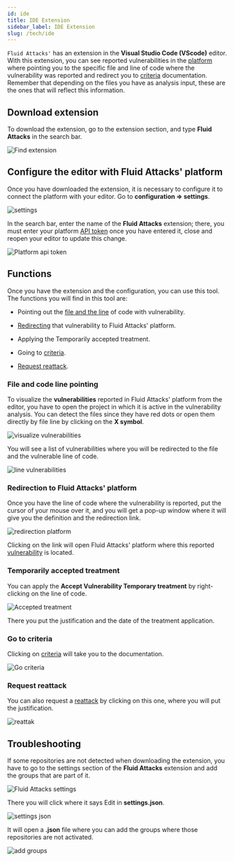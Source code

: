```yaml
---
id: ide
title: IDE Extension
sidebar_label: IDE Extension
slug: /tech/ide
---
```


`Fluid Attacks'` has an extension in the
**Visual Studio Code (VScode)** editor.
With this extension,
you can see reported vulnerabilities in the
[platform](/tech/platform/introduction)
where pointing you to the specific file
and line of code where the vulnerability was
reported and redirect you to
[criteria](/criteria/vulnerabilities/)
documentation.
Remember that depending on the files you
have as analysis input,
these are the ones that will reflect this information.

## Download extension

To download the extension,
go to the extension section,
and type **Fluid Attacks** in the search bar.

![Find extension](https://res.cloudinary.com/fluid-attacks/image/upload/v1680090457/docs/machine/vscode-extension/find_the_extension.png)

## Configure the editor with Fluid Attacks' platform

Once you have downloaded the extension,
it is necessary to configure it to connect
the platform with your editor.
Go to **configuration => settings**.

![settings](https://res.cloudinary.com/fluid-attacks/image/upload/v1680090891/docs/machine/vscode-extension/setup-settings.png)

In the search bar,
enter the name of the **Fluid Attacks** extension;
there,
you must enter your platform
[API token](/tech/api/#authentication-with-the-fluid-attacks'-platform-api-token)
once you have entered it,
close and reopen your editor to update this change.

![Platform api token](https://res.cloudinary.com/fluid-attacks/image/upload/v1680097089/docs/machine/vscode-extension/arm_token.png)

## Functions

Once you have the extension and the configuration,
you can use this tool.
The functions you will find in this tool are:

- Pointing out the
  [file and the line](/tech/ide/#file-and-code-line-pointing)
  of code with vulnerability.

- [Redirecting](/tech/ide/#redirection-to-the-fluid-attacks-platform-platform)
  that vulnerability to Fluid Attacks' platform.

- Applying the Temporarily accepted treatment.

- Going to
  [criteria](/tech/ide/#go-to-criteria).

- [Request reattack](/tech/ide/#request-reattack).

### File and code line pointing

To visualize the **vulnerabilities** reported
in Fluid Attacks' platform from the editor,
you have to open the project in which it
is active in the vulnerability analysis.
You can detect the files since they have
red dots or open them directly by file
line by clicking on the **X symbol**.

![visualize vulnerabilities](https://res.cloudinary.com/fluid-attacks/image/upload/v1680092660/docs/machine/vscode-extension/visualize_vuln.png)

You will see a list of vulnerabilities
where you will be redirected to the file and the vulnerable line of code.

![line vulnerabilities](https://res.cloudinary.com/fluid-attacks/image/upload/v1680092726/docs/machine/vscode-extension/vuln_line.png)

### Redirection to Fluid Attacks' platform

Once you have the line of code where the vulnerability is reported,
put the cursor of your mouse over it,
and you will get a pop-up window where it will give
you the definition and the redirection link.

![redirection platform](https://res.cloudinary.com/fluid-attacks/image/upload/v1680094385/docs/machine/vscode-extension/redirection_arm.png)

Clicking on the link will open Fluid Attacks' platform
where this reported
[vulnerability](/tech/platform/vulnerabilities/management/locations)
is located.

### Temporarily accepted treatment

You can apply the **Accept Vulnerability Temporary treatment**
by right-clicking on the line of code.

![Accepted treatment](https://res.cloudinary.com/fluid-attacks/image/upload/v1680094538/docs/machine/vscode-extension/accepted_treatment.png)

There you put the justification and the date of the treatment application.

### Go to criteria

Clicking on [criteria](/criteria/vulnerabilities/)
will take you to the documentation.

![Go criteria](https://res.cloudinary.com/fluid-attacks/image/upload/v1680094653/docs/machine/vscode-extension/criteria.png)

### Request reattack

You can also request a [reattack](/tech/platform/reattacks)
by clicking on this one,
where you will put the justification.

![reattak](https://res.cloudinary.com/fluid-attacks/image/upload/v1680094913/docs/machine/vscode-extension/request.png)

## Troubleshooting

If some repositories are not detected when downloading the extension,
you have to go to the settings section of the **Fluid Attacks**
extension and add the groups that are part of it.

![Fluid Attacks settings](https://res.cloudinary.com/fluid-attacks/image/upload/v1680710031/docs/machine/vscode-extension/fluid_settings.png)

There you will click where it says Edit in **settings.json**.

![settings json](https://res.cloudinary.com/fluid-attacks/image/upload/v1680710198/docs/machine/vscode-extension/settings_json.png)

It will open a **.json** file where you can add the groups
where those repositories are not activated.

![add groups](https://res.cloudinary.com/fluid-attacks/image/upload/v1680710264/docs/machine/vscode-extension/adding_groups.png)
